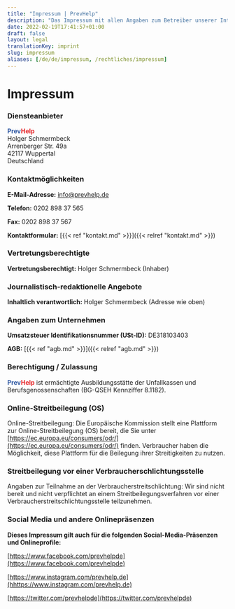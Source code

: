 ```yaml
---
title: "Impressum | PrevHelp"
description: "Das Impressum mit allen Angaben zum Betreiber unserer Internetpräsenz."
date: 2022-02-19T17:41:57+01:00
draft: false
layout: legal
translationKey: imprint
slug: impressum
aliases: [/de/de/impressum, /rechtliches/impressum]
---
```


<div class="text-lg max-w-prose mx-auto">
    <h1>
        <span class="mt-2 block text-3xl text-center leading-8 font-extrabold tracking-tight text-gray-900 sm:text-4xl">Impressum</span>
    </h1>
</div>

### Diensteanbieter

<span style="color: #3059a3; font-weight: bold;">Prev</span><span style="color: #e62a2d; font-weight: bold;">Help</span>    
Holger Schmermbeck  
Arrenberger Str. 49a  
42117 Wuppertal  
Deutschland

### Kontaktmöglichkeiten

**E-Mail-Adresse:** [info@prevhelp.de](mailto:info@prevhelp.de)

**Telefon:** 0202 898 37 565

**Fax:** 0202 898 37 567

**Kontaktformular:** [{{< ref "kontakt.md" >}}]({{< relref "kontakt.md" >}})

### Vertretungsberechtigte

**Vertretungsberechtigt:** Holger Schmermbeck (Inhaber)

### Journalistisch-redaktionelle Angebote

**Inhaltlich verantwortlich:** Holger Schmermbeck (Adresse wie oben)

### Angaben zum Unternehmen

**Umsatzsteuer Identifikationsnummer (USt-ID):** DE318103403

**AGB:** [{{< ref "agb.md" >}}]({{< relref "agb.md" >}})

### Berechtigung / Zulassung

<span style="color: #3059a3; font-weight: bold;">Prev</span><span style="color: #e62a2d; font-weight: bold;">Help</span> ist ermächtigte Ausbildungsstätte der Unfallkassen und Berufsgenossenschaften (BG-QSEH Kennziffer 8.1182).

### Online-Streitbeilegung (OS)

Online-Streitbeilegung: Die Europäische Kommission stellt eine Plattform zur Online-Streitbeilegung (OS) bereit, die Sie unter [https://ec.europa.eu/consumers/odr/](https://ec.europa.eu/consumers/odr/) finden. Verbraucher haben die Möglichkeit, diese Plattform für die Beilegung ihrer Streitigkeiten zu nutzen.

### Streitbeilegung vor einer Verbraucherschlichtungsstelle

Angaben zur Teilnahme an der Verbraucherstreitschlichtung: Wir sind nicht bereit und nicht verpflichtet an einem Streitbeilegungsverfahren vor einer Verbraucherstreitschlichtungsstelle teilzunehmen.


### Social Media und andere Onlinepräsenzen

**Dieses Impressum gilt auch für die folgenden Social-Media-Präsenzen und Onlineprofile:**

[https://www.facebook.com/prevhelpde](https://www.facebook.com/prevhelpde)

[https://www.instagram.com/prevhelp.de](hhttps://www.instagram.com/prevhelp.de)

[https://twitter.com/prevhelpde](https://twitter.com/prevhelpde)
